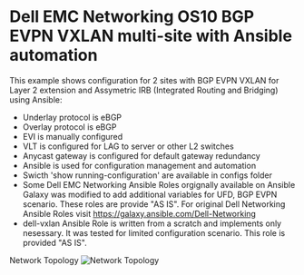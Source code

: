 # Dell EMC Networking OS10 BGP EVPN VXLAN multi-site with Ansible automation
This example shows configuration for 2 sites with BGP EVPN VXLAN for Layer 2 extension and Assymetric IRB (Integrated Routing and Bridging) using Ansible:
* Underlay protocol is eBGP
* Overlay protocol is eBGP
* EVI is manually configured
* VLT is configured for LAG to server or other L2 switches
* Anycast gateway is configured for default gateway redundancy 
* Ansible is used for configuration management and automation
* Swicth 'show running-configuration' are available in configs folder 
* Some Dell EMC Networking Ansible Roles orgignally available on Ansible Galaxy was modified to add additional variables for UFD, BGP EVPN scenario. These roles are provide "AS IS". For original Dell Networking Ansible Roles visit https://galaxy.ansible.com/Dell-Networking
* dell-vxlan Ansible Role is written from a scratch and implements only nesessary. It was tested for limited configuration scenario. This role is provided "AS IS".

Network Topology
![Network Topology](/OS10_BGP_EVPN_ansible/Topology.png)
